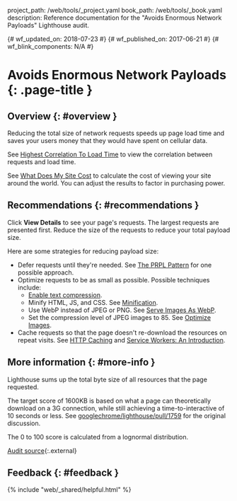project_path: /web/tools/_project.yaml
book_path: /web/tools/_book.yaml
description: Reference documentation for the "Avoids Enormous Network Payloads" Lighthouse audit.

{# wf_updated_on: 2018-07-23 #}
{# wf_published_on: 2017-06-21 #}
{# wf_blink_components: N/A #}

# Avoids Enormous Network Payloads  {: .page-title }

## Overview {: #overview }

Reducing the total size of network requests speeds up page load time and
saves your users money that they would have spent on cellular data.

See [Highest Correlation To Load Time][httparchive] to view the correlation
between requests and load time.

See [What Does My Site Cost][cost] to calculate the cost of viewing your
site around the world. You can adjust the results to factor in purchasing
power.


[httparchive]: http://httparchive.org/interesting.php#onLoad
[cost]: https://whatdoesmysitecost.com/

## Recommendations {: #recommendations }

Click **View Details** to see your page's requests. The largest requests are
presented first. Reduce the size of the requests to reduce your total
payload size.

Here are some strategies for reducing payload size:

* Defer requests until they're needed. See [The PRPL Pattern][PRPL] for
  one possible approach.
* Optimize requests to be as small as possible. Possible techniques include:
    * [Enable text compression][txtcompression].
    * Minify HTML, JS, and CSS. See [Minification][mini].
    * Use WebP instead of JPEG or PNG. See [Serve Images As WebP][webp].
    * Set the compression level of JPEG images to 85. See [Optimize
      Images][opto].
* Cache requests so that the page doesn't re-download the resources on repeat
  visits. See [HTTP Caching][http] and [Service Workers: An Introduction][SW].

[PRPL]: /web/fundamentals/performance/prpl-pattern/
[txtcompression]: /web/tools/lighthouse/audits/text-compression#recommendations
[mini]: /web/fundamentals/performance/optimizing-content-efficiency/optimize-encoding-and-transfer#minification_preprocessing_context-specific_optimizations
[webp]: /web/tools/lighthouse/audits/webp
[opto]: /web/tools/lighthouse/audits/optimize-images#recommendations
[http]: /web/fundamentals/performance/optimizing-content-efficiency/http-caching
[SW]: /web/fundamentals/getting-started/primers/service-workers

## More information {: #more-info }

Lighthouse sums up the total byte size of all resources that the page
requested.

The target score of 1600KB is based on what a page can theoretically download
on a 3G connection, while still achieving a time-to-interactive of 10 seconds
or less. See [googlechrome/lighthouse/pull/1759][PR] for the original
discussion.

[PR]: https://github.com/GoogleChrome/lighthouse/pull/1759

The 0 to 100 score is calculated from a lognormal distribution.

[Audit source][src]{:.external}

[src]: https://github.com/GoogleChrome/lighthouse/blob/master/lighthouse-core/audits/byte-efficiency/total-byte-weight.js

## Feedback {: #feedback }

{% include "web/_shared/helpful.html" %}
